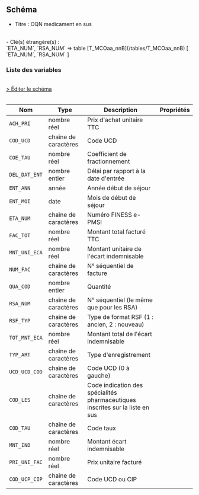 ## Schéma

- Titre : OQN medicament en sus
<br />
- Clé(s) étrangère(s) : <br />
`ETA_NUM`, `RSA_NUM` => table [T_MCOaa_nnB](/tables/T_MCOaa_nnB) [ `ETA_NUM`, `RSA_NUM` ]<br />

### Liste des variables
<br />
<div>
    <a href="https://gitlab.com/healthdatahub/schema-snds/edit/master/schemas/PMSI/PMSI%20MCO/T_MCOaa_nnFH.json"  
    arget="_blank" rel="noopener noreferrer">> Éditer le schéma</a>
    <OutboundLink />
</div>
<br />

Nom|Type|Description|Propriétés
-|-|-|-
`ACH_PRI`|nombre réel|Prix d&#x27;achat unitaire TTC||
`COD_UCD`|chaîne de caractères|Code UCD||
`COE_TAU`|nombre réel|Coefficient de fractionnement||
`DEL_DAT_ENT`|nombre entier|Délai par rapport à la date d&#x27;entrée||
`ENT_ANN`|année|Année début de séjour||
`ENT_MOI`|date|Mois de début de séjour||
`ETA_NUM`|chaîne de caractères|Numéro FINESS e-PMSI||
`FAC_TOT`|nombre réel|Montant total facturé TTC||
`MNT_UNI_ECA`|nombre réel|Montant unitaire de l&#x27;écart indemnisable||
`NUM_FAC`|chaîne de caractères|N° séquentiel de facture||
`QUA_COD`|nombre entier|Quantité||
`RSA_NUM`|chaîne de caractères|N° séquentiel (le même que pour les RSA)||
`RSF_TYP`|chaîne de caractères|Type de format RSF (1 : ancien, 2 : nouveau)||
`TOT_MNT_ECA`|nombre réel|Montant total de l&#x27;écart indemnisable||
`TYP_ART`|chaîne de caractères|Type d&#x27;enregistrement||
`UCD_UCD_COD`|chaîne de caractères|Code UCD (0 à gauche)||
`COD_LES`|chaîne de caractères|Code indication des spécialités pharmaceutiques inscrites sur la liste en sus||
`COD_TAU`|chaîne de caractères|Code taux||
`MNT_IND`|nombre réel|Montant écart indemnisable||
`PRI_UNI_FAC`|nombre réel|Prix unitaire facturé||
`COD_UCP_CIP`|chaîne de caractères|Code UCD ou CIP||


